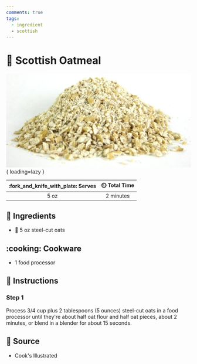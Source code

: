 ```yaml
---
comments: true
tags:
  - ingredient
  - scottish
---
```

# :ear_of_rice: Scottish Oatmeal

![Scottish Oatmeal][1]{ loading=lazy }

| :fork_and_knife_with_plate: Serves | :timer_clock: Total Time |
|:----------------------------------:|:-----------------------: |
| 5 oz | 2 minutes |

## :salt: Ingredients

- :ear_of_rice: 5 oz steel-cut oats

## :cooking: Cookware

- 1 food processor

## :pencil: Instructions

### Step 1

Process 3/4 cup plus 2 tablespoons (5 ounces) steel-cut oats in a food processor until they're about half oat flour and
half oat pieces, about 2 minutes, or blend in a blender for about 15 seconds.

## :link: Source

- Cook's Illustrated

[1]: <../assets/images/scottish-oatmeal.jpg>
